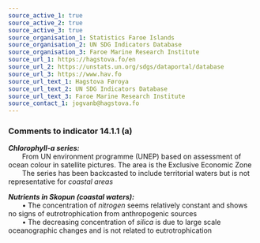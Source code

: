 ```yaml
---
source_active_1: true
source_active_2: true
source_active_3: true
source_organisation_1: Statistics Faroe Islands
source_organisation_2: UN SDG Indicators Database
source_organisation_3: Faroe Marine Research Institute
source_url_1: https://hagstova.fo/en
source_url_2: https://unstats.un.org/sdgs/dataportal/database
source_url_3: https://www.hav.fo
source_url_text_1: Hagstova Føroya
source_url_text_2: UN SDG Indicators Database
source_url_text_3: Faroe Marine Research Institute
source_contact_1: jogvanb@hagstova.fo
---
```

### Comments to indicator 14.1.1 (a)  

***Chlorophyll-a series:***  
  From UN environment programme (UNEP) based on assessment of ocean colour in satellite pictures. The area is the Exclusive Economic Zone  
  The series has been backcasted to include territorial waters but is not representative for *coastal areas*  

***Nutrients in Skopun (coastal waters):***  
  • The concentration of *nitrogen* seems relatively constant and shows no signs of eutrotrophication from anthropogenic sources  
  • The decreasing concentration of *silica* is due to large scale oceanographic changes and is not related to eutrotrophication    
